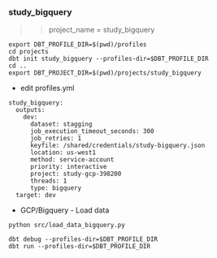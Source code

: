 ### study_bigquery

>> project_name = study_bigquery

```
export DBT_PROFILE_DIR=$(pwd)/profiles
cd projects
dbt init study_bigquery --profiles-dir=$DBT_PROFILE_DIR
cd ..
export DBT_PROJECT_DIR=$(pwd)/projects/study_bigquery
```

- edit profiles.yml

```file
study_bigquery:
  outputs:
    dev:
      dataset: stagging
      job_execution_timeout_seconds: 300
      job_retries: 1
      keyfile: /shared/credentials/study-bigquery.json
      location: us-west1
      method: service-account
      priority: interactive
      project: study-gcp-398200
      threads: 1
      type: bigquery
  target: dev   
```

- GCP/Bigquery - Load data

```
python src/load_data_bigquery.py

```

```
dbt debug --profiles-dir=$DBT_PROFILE_DIR
dbt run --profiles-dir=$DBT_PROFILE_DIR
```
